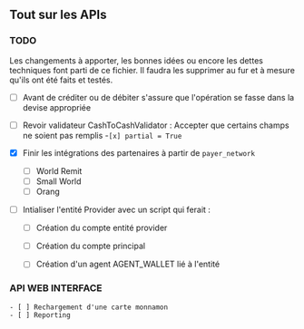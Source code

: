 ## Tout sur les APIs

### TODO

Les changements à apporter, les bonnes idées ou encore les dettes techniques font parti de 
ce fichier. Il faudra les supprimer au fur et à mesure qu'ils ont été faits et testés. 

- [ ] Avant de créditer ou de débiter s'assure que l'opération se fasse dans la devise appropriée

- [ ] Revoir validateur CashToCashValidator : Accepter que certains champs ne soient pas remplis
    -`[x] partial = True`

- [x] Finir les intégrations des partenaires à partir de `payer_network` 
    - [ ] World Remit 
    - [ ] Small World 
    - [ ] Orang

- [ ]  Intialiser l'entité Provider avec un script qui ferait : 
    - [ ] Création du compte entité provider
    - [ ] Création du compte principal
    - [ ] Création d'un agent AGENT_WALLET lié à l'entité


###	API WEB INTERFACE

    - [ ] Rechargement d'une carte monnamon
    - [ ] Reporting
